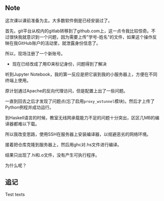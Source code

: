 ## Note
这次课以课前准备为主。大多数软件倒是已经安装过了。

首先，git平台从校内的gitlab转移到了github.com上，这一点令我比较惊奇。不过很快我就意识到一个问题，因为需要上传"学号-姓名"的文件，如果这个操作反映在我GitHub账户的活动里，就泄露身份信息了。

所以，现场注册了一个新账号。

* 现在已经改成了用ID来标记身份，问题得到了解决

听到Jupyter Notebook，我的第一反应是把它装到我的小服务器上，方便在不同终端上使用。

原计划通过Apache的反向代理访问，但是配置上出了一些问题。

一直到回去之后才发现了问题点(忘了启用`proxy_wstunnel`模块)。然后才上传了Python例程并成功运行。

到Haskell语言的时候，教室无线网承载能力不足的问题十分突出，区区几MB的编译器都难以下载。

所以我改变思路，使用SSH在服务器上安装编译器，以规避恶劣的网络环境。

接着把仓库克隆到服务器上，然后用ghc对.hs文件进行编译。

结果只出现了.hi和.o文件，没有产生可执行程序。

为什么呢？

## 追记

Test texts